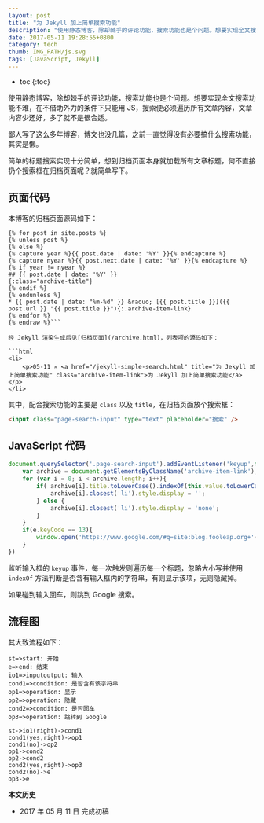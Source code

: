 ```yaml
---
layout: post
title: "为 Jekyll 加上简单搜索功能"
description: "使用静态博客，除却棘手的评论功能，搜索功能也是个问题。想要实现全文搜索功能不难，在不借助外力的条件下只能用 JS，搜索便必须遍历所有文章内容，文章内容少还好，多了就不是很合适。"
date: 2017-05-11 19:28:55+0800
category: tech
thumb: IMG_PATH/js.svg
tags: [JavaScript, Jekyll]
---
```


* toc
{:toc}

使用静态博客，除却棘手的评论功能，搜索功能也是个问题。想要实现全文搜索功能不难，在不借助外力的条件下只能用 JS，搜索便必须遍历所有文章内容，文章内容少还好，多了就不是很合适。

鄙人写了这么多年博客，博文也没几篇，之前一直觉得没有必要搞什么搜索功能，其实是懒。

简单的标题搜索实现十分简单，想到归档页面本身就加载所有文章标题，何不直接扔个搜索框在归档页面呢？就简单写下。

## 页面代码

本博客的归档页面源码如下：

```liquid{% raw %}
{% for post in site.posts %}
{% unless post %}
{% else %}
{% capture year %}{{ post.date | date: '%Y' }}{% endcapture %}
{% capture nyear %}{{ post.next.date | date: '%Y' }}{% endcapture %}
{% if year != nyear %}
## {{ post.date | date: '%Y' }}
{:class="archive-title"}
{% endif %}
{% endunless %}
* {{ post.date | date: "%m-%d" }} &raquo; [{{ post.title }}]({{ post.url }} "{{ post.title }}"){:.archive-item-link}
{% endfor %}
{% endraw %}```

经 Jekyll 渲染生成后见[归档页面](/archive.html)，列表项的源码如下：

```html
<li>
    <p>05-11 » <a href="/jekyll-simple-search.html" title="为 Jekyll 加上简单搜索功能" class="archive-item-link">为 Jekyll 加上简单搜索功能</a></p>
</li>
```

其中，配合搜索功能的主要是 `class` 以及 `title`，在归档页面放个搜索框：

```html
<input class="page-search-input" type="text" placeholder="搜索" />
```

## JavaScript 代码

```javascript
document.querySelector('.page-search-input').addEventListener('keyup',function(e){
    var archive = document.getElementsByClassName('archive-item-link');
    for (var i = 0; i < archive.length; i++){
        if( archive[i].title.toLowerCase().indexOf(this.value.toLowerCase()) > -1 ) {
            archive[i].closest('li').style.display = '';
        } else {
            archive[i].closest('li').style.display = 'none';
        }
    }
    if(e.keyCode == 13){
        window.open('https://www.google.com/#q=site:blog.fooleap.org+'+this.value);
    }
})
```

监听输入框的 `keyup` 事件，每一次触发则遍历每一个标题，忽略大小写并使用 `indexOf` 方法判断是否含有输入框内的字符串，有则显示该项，无则隐藏掉。

如果碰到输入回车，则跳到 Google 搜索。

## 流程图

其大致流程如下：

```flow
st=>start: 开始
e=>end: 结束
io1=>inputoutput: 输入
cond1=>condition: 是否含有该字符串
op1=>operation: 显示
op2=>operation: 隐藏
cond2=>condition: 是否回车
op3=>operation: 跳转到 Google

st->io1(right)->cond1
cond1(yes,right)->op1
cond1(no)->op2
op1->cond2
op2->cond2
cond2(yes,right)->op3
cond2(no)->e
op3->e
```

**本文历史**

* 2017 年 05 月 11 日 完成初稿
